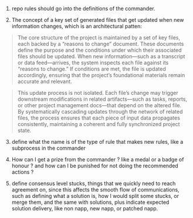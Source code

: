 1. repo rules should go into the definitions of the commander.

2. The concept of a key set of generated files that get updated when new
   information changes, which is an architectural patten:

> The core structure of the project is maintained by a set of key files, each
> backed by a “reasons to change” document. These documents define the purpose
> and the conditions under which their associated files should be updated. When
> new information—such as a transcript or data feed—arrives, the system inspects
> each file against its “reasons to change.” If conditions are met, the file is
> updated accordingly, ensuring that the project’s foundational materials remain
> accurate and relevant.

> This update process is not isolated. Each file’s change may trigger downstream
> modifications in related artifacts—such as tasks, reports, or other project
> management docs—that depend on the altered file. By systematically cascading
> updates through the network of related files, the process ensures that each
> piece of input data propagates consistently, maintaining a coherent and fully
> synchronized project state.

3. define what the name is of the type of rule that makes new rules, like a
   subprocess in the commander

4. How can I get a prize from the commander ? like a medal or a badge of honour
   ? and how can I be punished for not doing the recommended actions ?

5. define consensus level stucks, things that we quickly need to reach agreement
   on, since this affects the smooth flow of communications, such as defining
   what a solution is, how I would split some stucks, or merge them, and the
   same with solutions, plus indicate expected solution delivery, like non napp,
   new napp, or patched napp.
